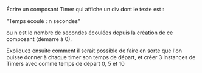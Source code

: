 Écrire un composant Timer qui affiche un div dont le texte est :

"Temps écoulé : n secondes"

ou n est le nombre de secondes écoulées depuis la création de ce composant (démarre à 0).

Expliquez ensuite comment il serait possible de faire en sorte que l'on puisse donner à chaque timer son temps de départ,
et créer 3 instances de Timers avec comme temps de départ 0, 5 et 10
